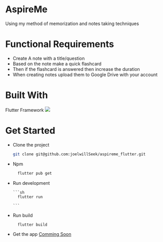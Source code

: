 <h1>AspireMe</h1>
<p> Using my method of memorization and notes taking techniques </p>
<h1> Functional Requirements </h1>
<ul>
  <li> Create A note with a title/question </li>
  <li> Based on the note make a quick flashcard </li>
  <li> Then if the flashcard is answered then increase the duration </li>
  <li> When creating notes upload them to Google Drive with your account</li>
</ul>
<h1>Built With</h1>
<p>Flutter Framework <img src="https://img.icons8.com/color/48/flutter.png"/></p>
<h1>Get Started</h1>
<ul>
  <li>Clone the project</li>
    
  ```sh
  git clone git@github.com:joelwillSeek/aspireme_flutter.git
  ```  

  <li>Npm</li>
    
  ```sh
    flutter pub get
  ```

  <li>Run development</li>

    ```sh
      flutter run
   
    ```

<li>Run build</li>

  ```sh
    flutter build
  ```

<li>Get the app <a href="#">Comming Soon</a></li>
</ul>

